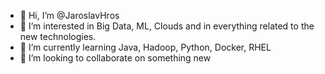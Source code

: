 - 👋 Hi, I’m @JaroslavHros
- 👀 I’m interested in Big Data, ML, Clouds and in everything related to the new technologies.
- 🌱 I’m currently learning Java, Hadoop, Python, Docker, RHEL
- 💞️ I’m looking to collaborate on something new
<!---
JaroslavHros/JaroslavHros is a ✨ special ✨ repository because its `README.md` (this file) appears on your GitHub profile.
You can click the Preview link to take a look at your changes.
--->

